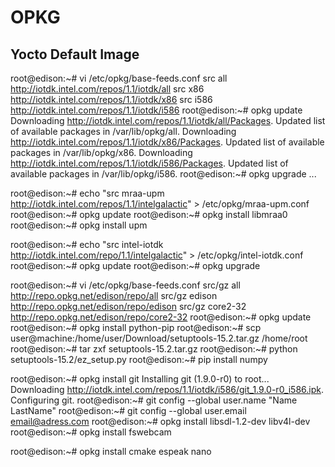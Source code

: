 OPKG
==

## Yocto Default Image

root@edison:~# vi /etc/opkg/base-feeds.conf
 src all     http://iotdk.intel.com/repos/1.1/iotdk/all
 src x86 http://iotdk.intel.com/repos/1.1/iotdk/x86
 src i586    http://iotdk.intel.com/repos/1.1/iotdk/i586
root@edison:~# opkg update
 Downloading http://iotdk.intel.com/repos/1.1/iotdk/all/Packages.
 Updated list of available packages in /var/lib/opkg/all.
 Downloading http://iotdk.intel.com/repos/1.1/iotdk/x86/Packages.
 Updated list of available packages in /var/lib/opkg/x86.
 Downloading http://iotdk.intel.com/repos/1.1/iotdk/i586/Packages.
 Updated list of available packages in /var/lib/opkg/i586.
root@edison:~# opkg upgrade
...

root@edison:~# echo "src mraa-upm http://iotdk.intel.com/repos/1.1/intelgalactic" > /etc/opkg/mraa-upm.conf
root@edison:~# opkg update
root@edison:~# opkg install libmraa0
root@edison:~# opkg install upm

root@edison:~# echo "src intel-iotdk http://iotdk.intel.com/repo/1.1/intelgalactic" > /etc/opkg/intel-iotdk.conf
root@edison:~# opkg update
root@edison:~# opkg upgrade

root@edison:~# vi /etc/opkg/base-feeds.conf
 src/gz all http://repo.opkg.net/edison/repo/all
 src/gz edison http://repo.opkg.net/edison/repo/edison
 src/gz core2-32 http://repo.opkg.net/edison/repo/core2-32
root@edison:~# opkg update
root@edison:~# opkg install python-pip
root@edison:~# scp user@machine:/home/user/Download/setuptools-15.2.tar.gz /home/root
root@edison:~# tar zxf setuptools-15.2.tar.gz
root@edison:~# python setuptools-15.2/ez_setup.py
root@edison:~# pip install numpy

root@edison:~# opkg install git
 Installing git (1.9.0-r0) to root...
 Downloading http://iotdk.intel.com/repos/1.1/iotdk/i586/git_1.9.0-r0_i586.ipk.
 Configuring git.
root@edison:~# git config --global user.name "Name LastName"
root@edison:~# git config --global user.email email@adress.com
root@edison:~# opkg install libsdl-1.2-dev libv4l-dev
root@edison:~# opkg install fswebcam

root@edison:~# opkg install cmake espeak nano 
